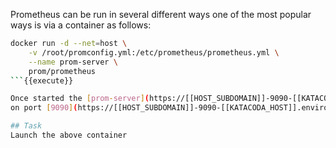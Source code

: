 Prometheus can be run in several different ways one of the most popular ways is via a container as follows:

```bash
docker run -d --net=host \
    -v /root/promconfig.yml:/etc/prometheus/prometheus.yml \
    --name prom-server \
    prom/prometheus
```{{execute}}

Once started the [prom-server](https://[[HOST_SUBDOMAIN]]-9090-[[KATACODA_HOST]].environments.katacoda.com) is viewable 
on port [9090](https://[[HOST_SUBDOMAIN]]-9090-[[KATACODA_HOST]].environments.katacoda.com) 

## Task
Launch the above container 